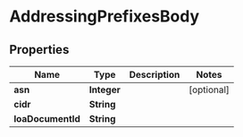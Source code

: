 # AddressingPrefixesBody

## Properties
Name | Type | Description | Notes
------------ | ------------- | ------------- | -------------
**asn** | **Integer** |  |  [optional]
**cidr** | **String** |  | 
**loaDocumentId** | **String** |  | 
